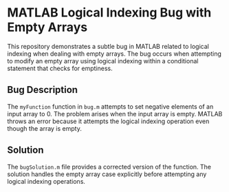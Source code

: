 # MATLAB Logical Indexing Bug with Empty Arrays

This repository demonstrates a subtle bug in MATLAB related to logical indexing when dealing with empty arrays. The bug occurs when attempting to modify an empty array using logical indexing within a conditional statement that checks for emptiness.

## Bug Description
The `myFunction` function in `bug.m` attempts to set negative elements of an input array to 0.  The problem arises when the input array is empty.  MATLAB throws an error because it attempts the logical indexing operation even though the array is empty.

## Solution
The `bugSolution.m` file provides a corrected version of the function. The solution handles the empty array case explicitly before attempting any logical indexing operations.